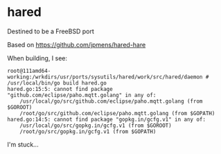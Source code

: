# hared
Destined to be a FreeBSD port

Based on https://github.com/jpmens/hared-hare

When building, I see:

```
root@111amd64-working:/wrkdirs/usr/ports/sysutils/hared/work/src/hared/daemon # /usr/local/bin/go build hared.go
hared.go:15:5: cannot find package "github.com/eclipse/paho.mqtt.golang" in any of:
	/usr/local/go/src/github.com/eclipse/paho.mqtt.golang (from $GOROOT)
	/root/go/src/github.com/eclipse/paho.mqtt.golang (from $GOPATH)
hared.go:14:5: cannot find package "gopkg.in/gcfg.v1" in any of:
	/usr/local/go/src/gopkg.in/gcfg.v1 (from $GOROOT)
	/root/go/src/gopkg.in/gcfg.v1 (from $GOPATH)
```

I'm stuck...
